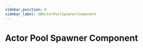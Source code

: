 ```yaml
---
sidebar_position: 6
sidebar_label: UNActorPoolSpawnerComponent
---
```


# Actor Pool Spawner Component